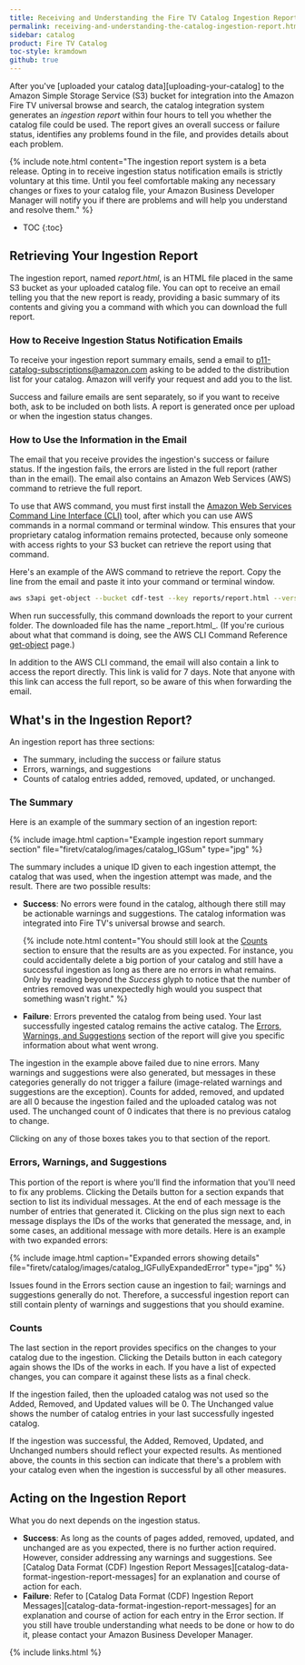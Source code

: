 ```yaml
---
title: Receiving and Understanding the Fire TV Catalog Ingestion Report
permalink: receiving-and-understanding-the-catalog-ingestion-report.html
sidebar: catalog
product: Fire TV Catalog
toc-style: kramdown
github: true
---
```


After you've [uploaded your catalog data][uploading-your-catalog] to the Amazon Simple Storage Service (S3) bucket for integration into the Amazon Fire TV universal browse and search, the catalog integration system generates an _ingestion report_ within four hours to tell you whether the catalog file could be used. The report gives an overall success or failure status, identifies any problems found in the file, and provides details about each problem.

{% include note.html content="The ingestion report system is a beta release. Opting in to receive ingestion status notification emails is strictly voluntary at this time. Until you feel comfortable making any necessary changes or fixes to your catalog file, your Amazon Business Developer Manager will notify you if there are problems and will help you understand and resolve them." %}

* TOC
{:toc}

## Retrieving Your Ingestion Report

The ingestion report, named _report.html_, is an HTML file placed in the same S3 bucket as your uploaded catalog file. You can opt to receive an email telling you that the new report is ready, providing a basic summary of its contents and giving you a command with which you can download the full report. 

### How to Receive Ingestion Status Notification Emails

To receive your ingestion report summary emails, send a email to [p11-catalog-subscriptions@amazon.com](mailto:p11-catalog-subscriptions@amazon.com) asking to be added to the distribution list for your catalog. Amazon will verify your request and add you to the list.

Success and failure emails are sent separately, so if you want to receive both, ask to be included on both lists. A report is generated once per upload or when the ingestion status changes.

### How to Use the Information in the Email

The email that you receive provides the ingestion's success or failure status. If the ingestion fails, the errors are listed in the full report (rather than in the email). The email also contains an Amazon Web Services (AWS) command to retrieve the full report.

To use that AWS command, you must first install the [Amazon Web Services Command Line Interface (CLI)](https://aws.amazon.com/cli/ "Amazon Web Services Command Line Interface") tool, after which you can use AWS commands in a normal command or terminal window. This ensures that your proprietary catalog information remains protected, because only someone with access rights to your S3 bucket can retrieve the report using that command.

Here's an example of the AWS command to retrieve the report. Copy the line from the email and paste it into your command or terminal window.

```bash
aws s3api get-object --bucket cdf-test --key reports/report.html --version-id FciuqMvVh2oWFv726L6Ytf8ECLbO6Kj0 report.html
```

When run successfully, this command downloads the report to your current folder. The downloaded file has the name \_report.html_. (If you're curious about what that command is doing, see the AWS CLI Command Reference [get-object](http://docs.aws.amazon.com/cli/latest/reference/s3api/get-object.html) page.)

In addition to the AWS CLI command, the email will also contain a link to access the report directly. This link is valid for 7 days. Note that anyone with this link can access the full report, so be aware of this when forwarding the email.

## What's in the Ingestion Report?

An ingestion report has three sections:

*   The summary, including the success or failure status
*   Errors, warnings, and suggestions
*   Counts of catalog entries added, removed, updated, or unchanged.

### The Summary

Here is an example of the summary section of an ingestion report:

{% include image.html caption="Example ingestion report summary section" file="firetv/catalog/images/catalog_IGSum" type="jpg" %}

The summary includes a unique ID given to each ingestion attempt, the catalog that was used, when the ingestion attempt was made, and the result. There are two possible results:

*   **Success**: No errors were found in the catalog, although there still may be actionable warnings and suggestions. The catalog information was integrated into Fire TV's universal browse and search.

    {% include note.html content="You should still look at the [Counts](#counts) section to ensure that the results are as you expected. For instance, you could accidentally delete a big portion of your catalog and still have a successful ingestion as long as there are no errors in what remains. Only by reading beyond the <i>Success</i> glyph to notice that the number of entries removed was unexpectedly high would you suspect that something wasn't right." %}

*   **Failure**: Errors prevented the catalog from being used. Your last successfully ingested catalog remains the active catalog. The [Errors, Warnings, and Suggestions](#ews) section of the report will give you specific information about what went wrong.

The ingestion in the example above failed due to nine errors. Many warnings and suggestions were also generated, but messages in these categories generally do not trigger a failure (image-related warnings and suggestions are the exception). Counts for added, removed, and updated are all 0 because the ingestion failed and the uploaded catalog was not used. The unchanged count of 0 indicates that there is no previous catalog to change.

Clicking on any of those boxes takes you to that section of the report.

### Errors, Warnings, and Suggestions

This portion of the report is where you'll find the information that you'll need to fix any problems. Clicking the Details button for a section expands that section to list its individual messages. At the end of each message is the number of entries that generated it. Clicking on the plus sign next to each message displays the IDs of the works that generated the message, and, in some cases, an additional message with more details. Here is an example with two expanded errors:

{% include image.html caption="Expanded errors showing details" file="firetv/catalog/images/catalog_IGFullyExpandedError" type="jpg" %}

Issues found in the Errors section cause an ingestion to fail; warnings and suggestions generally do not. Therefore, a successful ingestion report can still contain plenty of warnings and suggestions that you should examine.

### Counts

The last section in the report provides specifics on the changes to your catalog due to the ingestion. Clicking the Details button in each category again shows the IDs of the works in each. If you have a list of expected changes, you can compare it against these lists as a final check.

If the ingestion failed, then the uploaded catalog was not used so the Added, Removed, and Updated values will be 0\. The Unchanged value shows the number of catalog entries in your last successfully ingested catalog.

If the ingestion was successful, the Added, Removed, Updated, and Unchanged numbers should reflect your expected results. As mentioned above, the counts in this section can indicate that there's a problem with your catalog even when the ingestion is successful by all other measures.

## Acting on the Ingestion Report

What you do next depends on the ingestion status.

*   **Success**: As long as the counts of pages added, removed, updated, and unchanged are as you expected, there is no further action required. However, consider addressing any warnings and suggestions. See [Catalog Data Format (CDF) Ingestion Report Messages][catalog-data-format-ingestion-report-messages] for an explanation and course of action for each.
*   **Failure**: Refer to [Catalog Data Format (CDF) Ingestion Report Messages][catalog-data-format-ingestion-report-messages] for an explanation and course of action for each entry in the Error section. If you still have trouble understanding what needs to be done or how to do it, please contact your Amazon Business Developer Manager.

{% include links.html %}
